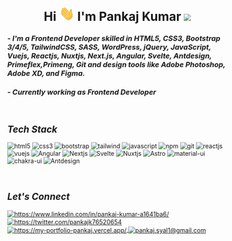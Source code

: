 <!----------------------------------- Heading Section ------------------------------------>
<h1 align="center">
    Hi
    <img src="https://raw.githubusercontent.com/ABSphreak/ABSphreak/master/gifs/Hi.gif" width="35">
    I'm Pankaj Kumar
    <img src="https://camo.githubusercontent.com/d3359cb00ab0b5ed8f2e1fe3fceb4fbaf3b614340f8c0db99c17b9f50b351770/68747470733a2f2f656d6f6a69732e736c61636b6d6f6a69732e636f6d2f656d6f6a69732f696d616765732f313533313834393433302f343234362f626c6f622d73756e676c61737365732e6769663f31353331383439343330" width="35">
</h1>



<!----------------------------------- About Section ------------------------------------>

<h3>
    <i>- I'm a Frontend Developer skilled in HTML5, CSS3, Bootstrap 3/4/5, TailwindCSS, SASS, WordPress, jQuery, JavaScript, Vuejs, Reactjs, Nuxtjs, Next.js, Angular, Svelte, Antdesign, Primeflex,Primeng, Git and design tools like Adobe Photoshop, Adobe XD, and Figma.</i>
</h3>

<h3>
    <i>- Currently working as Frontend Developer</i>
</h3>
<br>




<!----------------------------------- Tech Stack Section ------------------------------------>

<h2><i>Tech Stack</i></h2>

<p>
    <img src="https://img.shields.io/badge/HTML5-E34F26?style=for-the-badge&logo=html5&logoColor=white" alt="html5" />
    <img src="https://img.shields.io/badge/CSS3-1572B6?style=for-the-badge&logo=css3&logoColor=white" alt="css3" />
    <img src="https://img.shields.io/badge/Bootstrap-563D7C?style=for-the-badge&logo=bootstrap&logoColor=white" alt="bootstrap" />
    <img src="https://img.shields.io/badge/Tailwind_CSS-38B2AC?style=for-the-badge&logo=tailwind-css&logoColor=white" alt="tailwind" />
    <img src="https://img.shields.io/badge/JavaScript-323330?style=for-the-badge&logo=javascript&logoColor=white" alt="javascript" />
    <img src="https://img.shields.io/badge/npm-CB3837?style=for-the-badge&logo=npm&logoColor=white" alt="npm" />
    <img src="https://img.shields.io/badge/Git-f44d27?style=for-the-badge&logo=git&logoColor=white" alt="git" />
    <img src="https://img.shields.io/badge/React-20232A?style=for-the-badge&logo=react&logoColor=white" alt="reactjs" />
    <img src="https://img.shields.io/badge/Vue-18A303?style=for-the-badge&logo=Vue&logoColor=white" alt="vuejs" />
    <img src="https://img.shields.io/badge/Angular-CB3837?style=for-the-badge&logo=Angular&logoColor=white" alt="Angular" />
    <img src="https://img.shields.io/badge/Next-100000?style=for-the-badge&logo=Next&logoColor=white" alt="Nextjs" />
    <img src="https://img.shields.io/badge/Svelte-E34F26?style=for-the-badge&logo=Svelte&logoColor=white" alt="Svelte" />
    <img src="https://img.shields.io/badge/Nuxt-18A303?style=for-the-badge&logo=Nuxt&logoColor=white" alt="Nuxtjs" />
     <img src="https://img.shields.io/badge/Astro-473067?style=for-the-badge&logo=Astro&logoColor=white" alt="Astro" />
    <img src="https://img.shields.io/badge/Material%20UI-007FFF?style=for-the-badge&logo=mui&logoColor=white" alt="material-ui" />
    <img src="https://img.shields.io/badge/Chakra%20UI-3bc7bd?style=for-the-badge&logo=chakraui&logoColor=white" alt="chakra-ui" />
    <img src="https://img.shields.io/badge/Antdesign-1677ff?style=for-the-badge&logo=Antdesign&logoColor=white" alt="Antdesign" />
</p>
<br>



<!----------------------------------- Social Media Links Section ------------------------------------>

<h2><i>Let's Connect</i></h2>


<p align="left">
    <a href="https://www.linkedin.com/in/pankaj-kumar-a1641ba6/">
        <img align="center" src="https://img.shields.io/badge/LinkedIn-0077B5?style=for-the-badge&logo=linkedin&logoColor=white" alt="https://www.linkedin.com/in/pankaj-kumar-a1641ba6/" />
    </a>
    <a href="https://twitter.com/pankajk76520654">
        <img align="center" src="https://img.shields.io/badge/Twitter-1DA1F2?style=for-the-badge&logo=twitter&logoColor=white" alt="https://twitter.com/pankajk76520654" />
    </a>
    <a href="https://my-portfolio-pankaj.vercel.app/">
        <img align="center" src="https://img.shields.io/badge/Portfolio-18A303?style=for-the-badge&logo=ionic&logoColor=white" alt="https://my-portfolio-pankaj.vercel.app/" />
    </a>
    <a title="pankaj.syal1@gmail.com" href="mailto:mpankaj.syal1@gmail.com">
        <img align="center" src="https://img.shields.io/badge/Gmail-D14836?style=for-the-badge&logo=gmail&logoColor=white" alt="pankaj.syal1@gmail.com" />
    </a>
</p>
<br>




